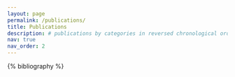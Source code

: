 ```yaml
---
layout: page
permalink: /publications/
title: Publications
description: # publications by categories in reversed chronological order.
nav: true
nav_order: 2
---
```


<!-- _pages/publications.md -->
<div class="publications">

{% bibliography %}

</div>
